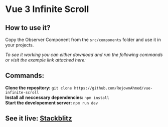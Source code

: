 # Vue 3 Infinite Scroll

## How to use it?

Copy the Observer Component from the ```src/components``` folder and use it in your projects. 

*To see it working you can either download and run the following commands or visit the example link attached here:*

## Commands: 
**Clone the repository:**  ``` git clone https://github.com/RejownAhmed/vue-infinite-scroll ``` <br>
**Install all neccessary dependencies:**  ``` npm install ``` <br> 
**Start the developement server:**  ``` npm run dev ``` 

## See it live: [Stackblitz](https://stackblitz.com/edit/vue3-infinite-scrolling)
